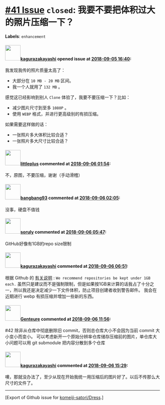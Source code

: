 # [\#41 Issue](https://github.com/komeiji-satori/Dress/issues/41) `closed`: 我要不要把体积过大的照片压缩一下？
**Labels**: `enhancement`


#### <img src="https://avatars.githubusercontent.com/u/2824841?u=b6e28fbc3f5ac12daf4b9a169194996ca20b57fb&v=4" width="50">[kagurazakayashi](https://github.com/kagurazakayashi) opened issue at [2018-09-05 16:40](https://github.com/komeiji-satori/Dress/issues/41):

我发现我传的照片质量太高了：
- 大部分在 `10 MB - 20 MB` 区间。
- 我一个人就用了 `132 MB` 。

感觉这已经影响到别人 `Clone` 体验了，我要不要压缩一下？比如：
- 减少图片尺寸到至多 `1080P` 。
- 使用 `WEBP` 格式，并进行更高级别的有损压缩。

如果需要这样做的话：
- 一张照片多大体积比较合适？
- 一张照片多大尺寸比较合适？

#### <img src="https://avatars.githubusercontent.com/u/11694750?u=f2f9adf5fb6c005576972f97e1ae8b4380c35423&v=4" width="50">[littleplus](https://github.com/littleplus) commented at [2018-09-06 01:54](https://github.com/komeiji-satori/Dress/issues/41#issuecomment-418938083):

不，原图，不要压缩，谢谢（手动滑稽）

#### <img src="https://avatars.githubusercontent.com/u/3430784?v=4" width="50">[bangbang93](https://github.com/bangbang93) commented at [2018-09-06 02:05](https://github.com/komeiji-satori/Dress/issues/41#issuecomment-418939746):

没事，硬盘不值钱

#### <img src="https://avatars.githubusercontent.com/u/1979746?u=3d9c7cb4dab29743cf2a0275332222c258af6fb3&v=4" width="50">[soruly](https://github.com/soruly) commented at [2018-09-06 05:47](https://github.com/komeiji-satori/Dress/issues/41#issuecomment-418972083):

GitHub好像有1GB的repo size限制

#### <img src="https://avatars.githubusercontent.com/u/2824841?u=b6e28fbc3f5ac12daf4b9a169194996ca20b57fb&v=4" width="50">[kagurazakayashi](https://github.com/kagurazakayashi) commented at [2018-09-06 06:51](https://github.com/komeiji-satori/Dress/issues/41#issuecomment-418984759):

根据 Github 的 [有关说明](https://help.github.com/articles/what-is-my-disk-quota/) : `We recommend repositories be kept under 1GB each.` 
虽然只是建议而不是强制限制，但是如果按1GB来计算的话我占了十分之一，所以我还是决定减少一下文件体积，防止项目创建者收到警告邮件。
我会在近期进行 webp 有损压缩并增加一些新的东西。

#### <img src="https://avatars.githubusercontent.com/u/11240579?u=d74bbf1787eacb792af750f3b5426cf7e54e2890&v=4" width="50">[Genteure](https://github.com/Genteure) commented at [2018-09-06 11:56](https://github.com/komeiji-satori/Dress/issues/41#issuecomment-419066604):

#42 除非从仓库中彻底删除旧 commit，否则总仓库大小不会因为当前 commit 大小变小而变小。
可以考虑新开一个原始分辨率仓库储存压缩前的图片，单仓库大小问题可以用 git submodule 把内容分散到多个仓库

#### <img src="https://avatars.githubusercontent.com/u/2824841?u=b6e28fbc3f5ac12daf4b9a169194996ca20b57fb&v=4" width="50">[kagurazakayashi](https://github.com/kagurazakayashi) commented at [2018-09-06 15:29](https://github.com/komeiji-satori/Dress/issues/41#issuecomment-419138032):

噢，那就没办法了，至少从现在开始我统一用压缩后的图片好了。以后不传那么大尺寸的文件了。


-------------------------------------------------------------------------------



[Export of Github issue for [komeiji-satori/Dress](https://github.com/komeiji-satori/Dress).]
